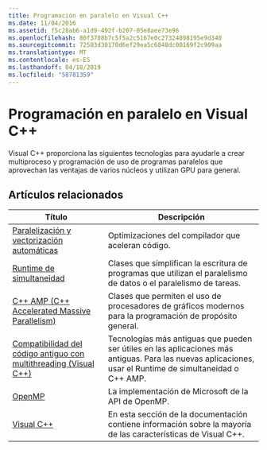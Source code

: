 ```yaml
---
title: Programación en paralelo en Visual C++
ms.date: 11/04/2016
ms.assetid: f5c28ab6-a1d9-492f-b207-05e8aee73e96
ms.openlocfilehash: 80f3708b7c5f5a2c5167e0c27324898195e9d340
ms.sourcegitcommit: 72583d30170d6ef29ea5c6848dc00169f2c909aa
ms.translationtype: MT
ms.contentlocale: es-ES
ms.lasthandoff: 04/18/2019
ms.locfileid: "58781359"
---
```

# <a name="parallel-programming-in-visual-c"></a>Programación en paralelo en Visual C++

Visual C++ proporciona las siguientes tecnologías para ayudarle a crear multiproceso y programación de uso de programas paralelos que aprovechan las ventajas de varios núcleos y utilizan GPU para general.

## <a name="related-articles"></a>Artículos relacionados

|Título|Descripción|
|-----------|-----------------|
|[Paralelización y vectorización automáticas](auto-parallelization-and-auto-vectorization.md)|Optimizaciones del compilador que aceleran código.|
|[Runtime de simultaneidad](concrt/concurrency-runtime.md)|Clases que simplifican la escritura de programas que utilizan el paralelismo de datos o el paralelismo de tareas.|
|[C++ AMP (C++ Accelerated Massive Parallelism)](amp/cpp-amp-cpp-accelerated-massive-parallelism.md)|Clases que permiten el uso de procesadores de gráficos modernos para la programación de propósito general.|
|[Compatibilidad del código antiguo con multithreading (Visual C++)](multithreading-support-for-older-code-visual-cpp.md)|Tecnologías más antiguas que pueden ser útiles en las aplicaciones más antiguas. Para las nuevas aplicaciones, usar el Runtime de simultaneidad o C++ AMP.|
|[OpenMP](openmp/openmp-in-visual-cpp.md)|La implementación de Microsoft de la API de OpenMP.|
|[Visual C++](../overview/visual-cpp-in-visual-studio.md)|En esta sección de la documentación contiene información sobre la mayoría de las características de Visual C++.|